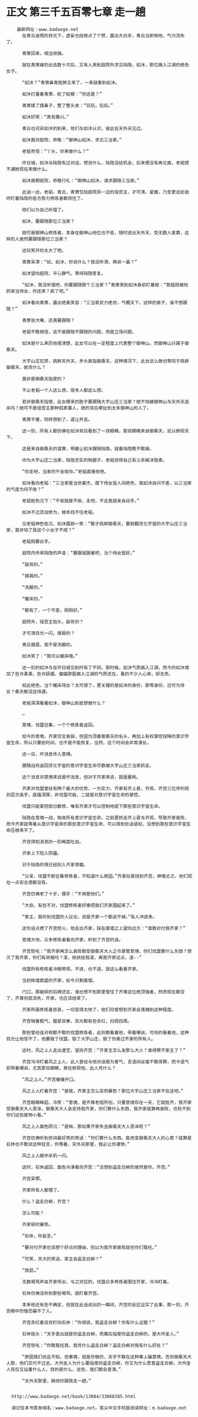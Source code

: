 # 正文 第三千五百零七章 走一趟
        最新网址：www.badaoge.net
          在青云迷惘的目光下，虚妄也给她点了个赞，露出大白牙，青云当即倒地，气力流失了。
      
          青箫回来，相当顽强。
      
          就在青箫被扔出去数十次后，又有人来到庭院外求见陆隐，如沐，那位画入江湖的绝色女子。
      
          “如沐？”青箫鼻青脸肿又来了，一来就看到如沐。
      
          如沐打量着青箫，眨了眨眼：“你这是？”
      
          青箫揉了揉鼻子，整了整头发：“玩玩，玩玩。”
      
          如沐好笑：“真有雅兴。”
      
          青云也诧异如沐的到来，他们与如沐认识，彼此在天外天见过。
      
          如沐面对庭院，恭敬：“御神山如沐，求见三当家。”
      
          老韬奇怪：“丫头，你来做什么？”
      
          环日城，如沐与陆隐有过对话，想说什么，陆隐没给机会，后来便没有再见面，老韬想不通她现在来做什么。
      
          如沐面朝庭院，恭敬行礼：“御神山如沐，请求跟随三当家。”
      
          此话一出，老韬，青云，青箫包括庭院另一边的瑶宫主，才可清，星蟾，乃至更远处始终盯着陆隐的各方势力修炼者都惊住了。
      
          他们以为自己听错了。
      
          如沐，要跟随那位三当家？
      
          她可是御神山修炼者，本身在御神山地位也不低，随时进出天外天，受无数人爱慕，这样的人居然要跟随那位三当家？
      
          这玩笑开的太大了吧。
      
          青箫呆滞：“如，如沐，你说什么？我没听清，再说一遍？”
      
          如沐望向庭院，平心静气，等待陆隐答复。
      
          “如沐，我没听错吧，你要跟随那个三当家？”青箫来到如沐身前盯着她：“我姐刚被他抓来当侍女，你还来？疯了吧。”
      
          如沐看向青箫，露出绝美笑容：“三当家武力绝世，气概天下，这样的男子，谁不想跟随？”
      
          青箫张大嘴，还真要跟随？
      
          老韬不敢相信，这不是跟随不跟随的问题，而是立场问题。
      
          如沐是什么来历他很清楚，此女可以在一定程度上代表整个御神山，而御神山只属于御桑天。
      
          大宇山庄犯禁，挑衅天外天，矛头直指御桑天，这种情况下，此女这么做也等同于挑衅御桑天，她凭什么？
      
          莫非是御桑天指使的？
      
          不止老韬一个人这么想，很多人都这么想。
      
          若非御桑天指使，此女哪来的胆子要跟随大宇山庄三当家？她不怕被御神山与天外天追杀吗？她可不是瑶宫主那种孤家寡人，她的背后牵扯到太多御神山的人了。
      
          青箫不傻，同样想到了，退让开去。
      
          这一刻，所有人都仿佛在如沐背后看到了一双眼睛，那双眼睛来自御桑天，足以俯视天下。
      
          这是来自御桑天的谋算，明着让如沐跟随陆隐，就看陆隐敢不敢接。
      
          作为大宇山庄二当家，陆隐忠实的狗腿子，老韬觉得自己有义务解决隐患。
      
          “你走吧，当家的不会收你。”老韬直接拒绝。
      
          如沐看向老韬：“三当家是当世豪杰，麾下侍女皆人间绝色，我如沐自问不差，以三当家的气度为何不收？”
      
          老韬脸色沉下：“不收就是不收，走吧，不走我就亲自动手。”
      
          如沐不过灵战修为，根本挡不住老韬。
      
          见老韬神色低沉，如沐展颜一笑：“敢于挑衅御桑天，要掀翻灵化宇宙的大宇山庄三当家，莫非怕了我这个小女子不成？”
      
          老韬刚要出手。
      
          庭院内传来陆隐的声音：“要跟就跟着吧，当个侍女挺好。”
      
          “敲背的。”
      
          “揉肩的。”
      
          “洗脚的。”
      
          “暖床的。”
      
          “都有了，一个不差，刚刚好。”
      
          庭院外，瑶宫主抬头，敲背的？
      
          才可清目光一闪，揉肩的？
      
          青云蹙眉，我不是洗脚的。
      
          如沐笑了：“我可以暖床哦。”
      
          这一刻的如沐与在环日城见到时有了不同，那时候，如沐气质画入江湖，而今的如沐增加了些许柔美，些许妩媚，偏偏那股画入江湖的气质还在，看的不少人心痒，却无奈。
      
          如此绝色，当个暖床侍女？太可恨了，更关键的是如沐的身份，那等身份，岂可为侍女？桑天都没这待遇。
      
          老韬深深看着如沐，御神山到底想做什么？
      
          …
      
          意境，伐盟召集，一个个修炼者返回。
      
          如今的意境，齐家完全衰弱，但因为顶着御桑天的名头，再加上有权掌控投降的意识宇宙生命，所以只要给时间，也不是不能恢复，当然，这个时间会非常漫长。
      
          这一日，坏消息传入意境。
      
          跟随战舟返回灵化宇宙的意识宇宙生命尽数被大宇山庄三当家抓走。
      
          这个消息对意境来说是坏消息，但对于齐家来说，就是噩耗。
      
          齐家对伐盟曾经有两个最大的优势，一为实力，齐家有齐上君，齐观，齐宫三位序列规则层次高手，底蕴深厚，非伐盟可敌，二就是对意识宇宙生命的掌控。
      
          伐盟只能掌控部分散修，唯有齐家才可以控制地底下那些意识宇宙生命。
      
          陆隐在意境一战，吸收所有意识宇宙生命，之前更抓走齐上君与齐观，导致齐家衰败，而今齐家就等着从意识宇宙来的那些意识宇宙生命，可以得到些话语权，没想到那些意识宇宙生命压根来不了。
      
          齐宫得知消息的一刻再度吐血。
      
          齐家上下陷入阴霾。
      
          对于陆隐的恨已经刻入齐家骨髓。
      
          “父亲，伐盟不断召集修炼者，不知道什么原因。”齐家后辈找到齐宫，神情忐忑，他们现在一点安全感都没有。
      
          齐宫仿佛老了十岁，摆手：“不用管他们。”
      
          “大伯，有些不对，伐盟修炼者好像把我们齐家围起来了。”
      
          “家主，我听到伐盟的人议论，说是齐家一个都逃不掉。”有人冲进来。
      
          这句话点燃了齐宫怒火，他走出齐家，踩在废墟之上望向远方：“谁敢对付我齐家？”
      
          意境大地，众多修炼者看向齐家，听到了齐宫的话。
      
          齐宫怒吼：“我齐家再怎么衰败都受御桑天大人之令掌管意境，你们伐盟算什么东西？想灭了我齐家，你们有资格吗？滚，统统给我滚，离我齐家远点，滚--”
      
          伐盟所有修炼者冷眼旁观，不进，也不退，就这么看着齐家。
      
          当初辉煌鼎盛的齐家，如今只剩废墟。
      
          门口，那破碎的石碑还在，谁也想不到那里曾住了齐尊这位绝顶强者，然而现在都没了，齐尊彻底消失，齐家，也应该结束了。
      
          齐家所属修炼者悲哀，一切变得太快了，他们何曾想到齐家会落魄到这种程度。
      
          齐宫喘着粗气，握紧双拳，目光都有些赤红，扫视四周。
      
          那些曾经连对视都不敢的伐盟修炼者，此刻都看着他，带着嘲讽，可怜的看着他，这种目光让他受不了，他要毁了伐盟，毁了大宇山庄，毁了伤害过齐家的所有人。
      
          这时，风之上人走出虚空，望向齐宫：“齐家主怎么发那么大火？谁得罪齐家主了？”
      
          齐宫冷冷盯着风之上人，此人曾经与他对话极为客气，言语间丝毫不敢得罪，而今语气却带着嘲讽，尤其那双眼睛，竟在俯视他，此人凭什么？
      
          “风之上人。”齐宫缓缓开口。
      
          风之上人盯着齐宫：“是我，齐家主怎么突然暴怒？那位大宇山庄三当家不在这吧。”
      
          齐宫眼睛眯起，冷笑：“意境，是齐尊老祖所创，只要意境存在一天，它就姓齐，我齐家受御桑天大人恩泽，御桑天大人会支持我齐家，你们算什么东西，我齐家就算再衰败，也轮不到你们这些废物小看。”
      
          风之上人面色阴沉：“是嘛，那如果齐家失去御桑天大人恩泽呢？”
      
          齐宫仿佛听到世间最好笑的笑话：“你们算什么东西，能改变御桑天大人的心意？就算是石休也不敢说这种狂言，你等着，天外天那里，我必让你凄惨。”
      
          风之上人眼中杀机一闪。
      
          这时，石休返回，面色冷漠看向齐宫：“没想到盗走白柳的居然是你，齐宫。”
      
          齐宫呆鄂。
      
          齐家所有人都懵了。
      
          什么？盗走白柳，齐宫？
      
          怎么可能？
      
          齐家顿时暴怒。
      
          “石休，你妄言。”
      
          “要对付齐家也该想个好点的理由，别以为我齐家衰败就任你们冤枉。”
      
          “可笑，天大的笑话，家主会盗走白柳？”
      
          “放屁…”
      
          无数喝骂声自齐家传出，与之对应的，伐盟众多修炼者围住齐家，冷冷盯着。
      
          石休仿佛没听到那些喝骂，就盯着齐宫。
      
          本来他还有些不确定，但就在此话说出的一瞬间，齐宫的反应证实了此事，那一刻，齐宫眼中的惶恐骗不了人。
      
          齐宫赤红着双目盯向石休：“你胡说，我盗走白柳？你有什么证据？”
      
          石休摇头：“天手查出就是你盗走白柳，而幕后指使你盗走白柳的，是大仱圣人。”
      
          齐宫怒吼：“你敢冤枉我，我凭什么盗走白柳？盗走白柳对我有什么好处？”
      
          “原因我们尚且不知，但事情，就是你做的，天手不敢在这种事上骗意境，否则御桑天大人那，他们交代不过去，大仱圣人为什么要指使你盗走白柳，你又为什么愿意盗走白柳，大仱圣人背后又站着什么人，目的是什么，这些，我们都会查清。”
      
          “天外天那里，麻烦你跟我走一趟。”
      
      
      http://www.badaoge.net/book/13084/33868385.html
      
      请记住本书首发域名：www.badaoge.net。笔尖中文手机版阅读网址：m.badaoge.net